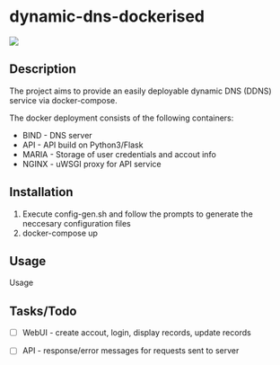 # dynamic-dns-dockerised

<div>
    <!-- Stability -->
    <img src="https://img.shields.io/badge/stability-experimental-orange.svg?style=flat-square">
</div>

## Description
The project aims to provide an easily deployable dynamic DNS (DDNS) service via docker-compose. 

The docker deployment consists of the following containers:
* BIND - DNS server
* API - API build on Python3/Flask
* MARIA - Storage of user credentials and accout info
* NGINX - uWSGI proxy for API service

## Installation
1. Execute config-gen.sh and follow the prompts to generate the neccesary configuration files
1. docker-compose up

## Usage
Usage

## Tasks/Todo
- [ ] WebUI - create accout, login, display records, update records
- [ ] API - response/error messages for requests sent to server

